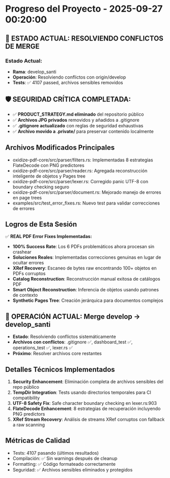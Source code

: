 # Progreso del Proyecto - 2025-09-27 00:20:00

## 🚀 ESTADO ACTUAL: RESOLVIENDO CONFLICTOS DE MERGE

### Estado Actual:
- **Rama**: develop_santi
- **Operación**: Resolviendo conflictos con origin/develop
- **Tests**: ✅ 4107 passed, archivos sensibles removidos

## 🛡️ SEGURIDAD CRÍTICA COMPLETADA:
- ✅ **PRODUCT_STRATEGY.md eliminado** del repositorio público
- ✅ **Archivos JPG privados** removidos y añadidos a .gitignore
- ✅ **.gitignore actualizado** con reglas de seguridad exhaustivas
- ✅ **Archivo movido a .private/** para preservar contenido localmente

## Archivos Modificados Principales
- oxidize-pdf-core/src/parser/filters.rs: Implementadas 8 estrategias FlateDecode con PNG predictores
- oxidize-pdf-core/src/parser/reader.rs: Agregada reconstrucción inteligente de objetos y Pages tree
- oxidize-pdf-core/src/parser/lexer.rs: Corregido panic UTF-8 con boundary checking seguro
- oxidize-pdf-core/src/parser/document.rs: Mejorado manejo de errores en page trees
- examples/src/test_error_fixes.rs: Nuevo test para validar correcciones de errores

## Logros de Esta Sesión
✅ **REAL PDF Error Fixes Implementadas:**
- **100% Success Rate**: Los 6 PDFs problemáticos ahora procesan sin crashear
- **Soluciones Reales**: Implementadas correcciones genuinas en lugar de ocultar errores
- **XRef Recovery**: Escaneo de bytes raw encontrando 100+ objetos en PDFs corruptos
- **Catalog Reconstruction**: Reconstrucción manual exitosa de catálogos PDF
- **Smart Object Reconstruction**: Inferencia de objetos usando patrones de contexto
- **Synthetic Pages Tree**: Creación jerárquica para documentos complejos

## 🔄 OPERACIÓN ACTUAL: Merge develop → develop_santi
- **Estado**: Resolviendo conflictos sistemáticamente
- **Archivos con conflictos**: .gitignore ✅, dashboard_test ✅, operations_test ✅, lexer.rs ✅
- **Próximo**: Resolver archivos core restantes

## Detalles Técnicos Implementados
1. **Security Enhancement**: Eliminación completa de archivos sensibles del repo público
2. **TempDir Integration**: Tests usando directorios temporales para CI compatibility
3. **UTF-8 Safety Fix**: Safe character boundary checking en lexer.rs:903
4. **FlateDecode Enhancement**: 8 estrategias de recuperación incluyendo PNG predictors
5. **XRef Stream Recovery**: Análisis de streams XRef corruptos con fallback a raw scanning

## Métricas de Calidad
- Tests: 4107 pasando (últimos resultados)
- Compilación: ✅ Sin warnings después de cleanup
- Formatting: ✅ Código formateado correctamente
- Seguridad: ✅ Archivos sensibles eliminados y protegidos
